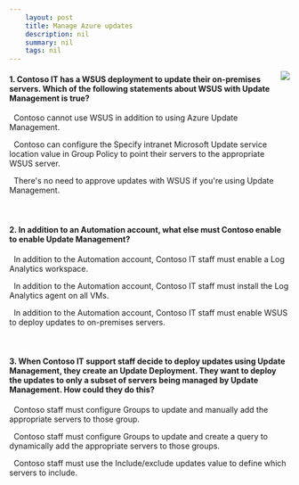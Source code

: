 ```yaml
---
    layout: post
    title: Manage Azure updates 
    description: nil
    summary: nil
    tags: nil
---
```



 <a target="_blank" href="https://docs.microsoft.com/en-us/learn/modules/manage-azure-updates/7-knowledge-check/"><i class="fas fa-external-link-alt"></i> </a>
 <img align="right" src="https://docs.microsoft.com/en-us/learn/achievements/manage-azure-updates.svg">
####  1. Contoso IT has a WSUS deployment to update their on-premises servers. Which of the following statements about WSUS with Update Management is true?


<i class='far fa-square'></i> &nbsp;&nbsp;Contoso cannot use WSUS in addition to using Azure Update Management.

<i class='fas fa-check-square' style='color: Dodgerblue;'></i> &nbsp;&nbsp;Contoso can configure the Specify intranet Microsoft Update service location value in Group Policy to point their servers to the appropriate WSUS server.

<i class='far fa-square'></i> &nbsp;&nbsp;There's no need to approve updates with WSUS if you're using Update Management.
<br />
<br />
<br />

####  2. In addition to an Automation account, what else must Contoso enable to enable Update Management?


<i class='fas fa-check-square' style='color: Dodgerblue;'></i> &nbsp;&nbsp;In addition to the Automation account, Contoso IT staff must enable a Log Analytics workspace.

<i class='far fa-square'></i> &nbsp;&nbsp;In addition to the Automation account, Contoso IT staff must install the Log Analytics agent on all VMs.

<i class='far fa-square'></i> &nbsp;&nbsp;In addition to the Automation account, Contoso IT staff must enable WSUS to deploy updates to on-premises servers.
<br />
<br />
<br />

####  3. When Contoso IT support staff decide to deploy updates using Update Management, they create an Update Deployment. They want to deploy the updates to only a subset of servers being managed by Update Management. How could they do this?


<i class='far fa-square'></i> &nbsp;&nbsp;Contoso staff must configure Groups to update and manually add the appropriate servers to those group.

<i class='fas fa-check-square' style='color: Dodgerblue;'></i> &nbsp;&nbsp;Contoso staff must configure Groups to update and create a query to dynamically add the appropriate servers to those groups.

<i class='far fa-square'></i> &nbsp;&nbsp;Contoso staff must use the Include/exclude updates value to define which servers to include.
<br />
<br />
<br />
